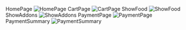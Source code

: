 HomePage
![HomePage](https://github.com/user-attachments/assets/fb7cdc1e-c374-4d23-ab7c-6930ddc845f4)
CartPage
![CartPage](https://github.com/user-attachments/assets/561a2a20-ff2b-4319-9f59-1f814e40738d)
ShowFood
![ShowFood](https://github.com/user-attachments/assets/e1a3ca34-3964-4512-8aa4-d0e9da7027bd)
ShowAddons
![ShowAddons](https://github.com/user-attachments/assets/dd23b9f2-8cb8-47a4-9608-10da47652d46)
PaymentPage
![PaymentPage](https://github.com/user-attachments/assets/58c67f04-f814-4f0f-bb5e-a65c1943a65e)
PaymentSummary
![PaymentSummary](https://github.com/user-attachments/assets/a416eff7-c79a-400b-a076-21ed4f2d7698)
